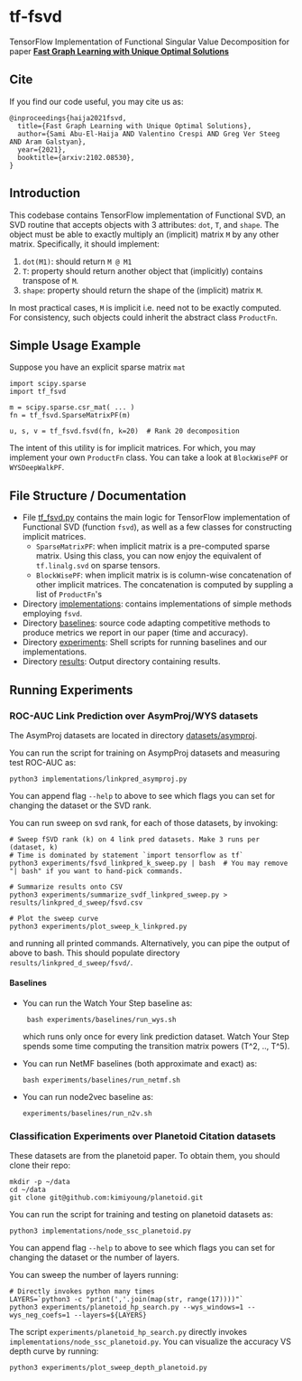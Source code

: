 # tf-fsvd
TensorFlow Implementation of Functional Singular Value Decomposition for paper
[**Fast Graph Learning with Unique Optimal Solutions**](https://arxiv.org/abs/2102.08530)

## Cite
If you find our code useful, you may cite us as:

    @inproceedings{haija2021fsvd,
      title={Fast Graph Learning with Unique Optimal Solutions},
      author={Sami Abu-El-Haija AND Valentino Crespi AND Greg Ver Steeg AND Aram Galstyan},
      year={2021},
      booktitle={arxiv:2102.08530},
    }

## Introduction

This codebase contains TensorFlow implementation of Functional SVD, an SVD routine
that accepts objects with 3 attributes: `dot`, `T`, and `shape`.
The object must be able to exactly multiply an (implicit) matrix `M` by any other
matrix. Specifically, it should implement:

  1. `dot(M1)`: should return `M @ M1`
  1. `T`: property should return another object that (implicitly) contains transpose of `M`.
  1. `shape`: property should return the shape of the (implicit) matrix `M`.

In most practical cases, `M` is implicit i.e. need not to be exactly computed.
For consistency, such objects could inherit the abstract class `ProductFn`.



## Simple Usage Example

Suppose you have an explicit sparse matrix `mat`

    import scipy.sparse
    import tf_fsvd

    m = scipy.sparse.csr_mat( ... )
    fn = tf_fsvd.SparseMatrixPF(m)

    u, s, v = tf_fsvd.fsvd(fn, k=20)  # Rank 20 decomposition


The intent of this utility is for implicit matrices. For which, you may implement
your own `ProductFn` class. You can take a look at `BlockWisePF` or `WYSDeepWalkPF`.


## File Structure / Documentation

 * File [tf_fsvd.py](https://github.com/samihaija/tf-fsvd/blob/main/tf_fsvd.py) contains the main logic for TensorFlow implementation of
   Functional SVD (function `fsvd`), as well as a few classes for constructing
   implicit matrices.
   * `SparseMatrixPF`: when implicit matrix is a pre-computed sparse matrix.
     Using this class, you can now enjoy the equivalent of `tf.linalg.svd` on
     sparse tensors.
   * `BlockWisePF`: when implicit matrix is is column-wise concatenation of other
     implicit matrices. The concatenation is computed by suppling a list of `ProductFn`'s
 * Directory [implementations](https://github.com/samihaija/tf-fsvd/tree/main/implementations): contains implementations of simple methods employing `fsvd`.
 * Directory [baselines](https://github.com/samihaija/tf-fsvd/tree/main/baselines): source code adapting competitive methods to produce metrics
   we report in our paper (time and accuracy).
 * Directory [experiments](https://github.com/samihaija/tf-fsvd/tree/main/experiments): Shell scripts for running baselines and our implementations.
 * Directory [results](https://github.com/samihaija/tf-fsvd/tree/main/results): Output directory containing results.


## Running Experiments

### ROC-AUC Link Prediction over AsymProj/WYS datasets
The AsymProj datasets are located in directory [datasets/asymproj](https://github.com/samihaija/tf-fsvd/tree/main/datasets/asymproj).

You can run the script for training on AsympProj datasets and measuring test ROC-AUC as:

    python3 implementations/linkpred_asymproj.py

You can append flag `--help` to above to see which flags you can set for changing the dataset or the SVD rank.

You can run sweep on svd rank, for each of those datasets, by invoking:

    # Sweep fSVD rank (k) on 4 link pred datasets. Make 3 runs per (dataset, k)
    # Time is dominated by statement `import tensorflow as tf`
    python3 experiments/fsvd_linkpred_k_sweep.py | bash  # You may remove "| bash" if you want to hand-pick commands.
    
    # Summarize results onto CSV
    python3 experiments/summarize_svdf_linkpred_sweep.py > results/linkpred_d_sweep/fsvd.csv
    
    # Plot the sweep curve
    python3 experiments/plot_sweep_k_linkpred.py


and running all printed commands. Alternatively, you can pipe the output of above to bash. This should populate directory `results/linkpred_d_sweep/fsvd/`.

#### Baselines

 * You can run the Watch Your Step baseline as:
   
        bash experiments/baselines/run_wys.sh
   
   which runs only once for every link prediction dataset. Watch Your Step spends some time computing the transition matrix    powers (T^2, .., T^5).

 * You can run NetMF baselines (both approximate and exact) as:
 
       bash experiments/baselines/run_netmf.sh
   
 * You can run node2vec baseline as:
 
       experiments/baselines/run_n2v.sh


### Classification Experiments over Planetoid Citation datasets
These datasets are from the planetoid paper. To obtain them, you should clone their repo:

    mkdir -p ~/data
    cd ~/data
    git clone git@github.com:kimiyoung/planetoid.git

You can run the script for training and testing on planetoid datasets as:

    python3 implementations/node_ssc_planetoid.py

You can append flag `--help` to above to see which flags you can set for changing the dataset or the number of layers.

You can sweep the number of layers running:

    # Directly invokes python many times
    LAYERS=`python3 -c "print(','.join(map(str, range(17))))"`
    python3 experiments/planetoid_hp_search.py --wys_windows=1 --wys_neg_coefs=1 --layers=${LAYERS}

The script `experiments/planetoid_hp_search.py` directly invokes `implementations/node_ssc_planetoid.py`. You can visualize the accuracy VS depth curve by running:

    python3 experiments/plot_sweep_depth_planetoid.py

